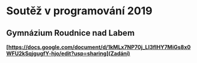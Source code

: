 # Soutěž v programování 2019
## Gymnázium Roudnice nad Labem

**[https://docs.google.com/document/d/1kMLx7NP70j_LI3fIHY7MiGs8x0WFU2kSqjgugfY-hjo/edit?usp=sharing](Zadání)**
